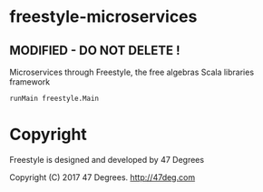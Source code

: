 # freestyle-microservices

## MODIFIED - DO NOT DELETE !

Microservices through Freestyle, the free algebras Scala libraries framework


```
runMain freestyle.Main
```

[comment]: # (Start Copyright)
# Copyright

Freestyle is designed and developed by 47 Degrees

Copyright (C) 2017 47 Degrees. <http://47deg.com>

[comment]: # (End Copyright)


